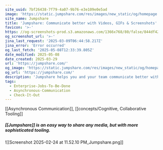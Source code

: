 ```yaml
---
site_uuid: 7bf26438-7f79-4a07-9b76-e3e109e0e5ad
image: 'https://static.jumpshare.com/res/images/new_static/og/homepage.png'
site_name: Jumpshare
title: 'Jumpshare: Communicate better with Videos, GIFs & Screenshots'
favicon: '>-'
https: //og-screenshots-prod.s3.amazonaws.com/1366x768/80/false/844df42efb9ecc1bdda48b735b1cbb6d8ecd910bb490c81b80c1d4fe183e8110.jpeg
og_screenshot_url: '>-'
jina_last_request: '2025-03-09T06:44:58.217Z'
jina_error: 'Error occurred'
og_last_fetch: '2025-05-08T12:33:39.805Z'
date_modified: 2025-05-08
date_created: 2025-03-29
url: 'https://jumpshare.com/'
og_image: 'https://static.jumpshare.com/res/images/new_static/og/homepage.png'
og_url: 'https://jumpshare.com/'
description: 'Jumpshare helps you and your team communicate better with screen recordings, screenshots, GIFs, file sharing, and more — all in one software.'
tags:
  - Enterprise-Jobs-To-Be-Done
  - Asynchronous-Communication
  - Check-It-Out
---
```


[[Asynchronous Communication]], [[concepts/Cognitive, Collaborative Tooling]]
##### [[Jumpshare]] is an easy way to share any media, but with more sophisticated tooling.
![[Screenshot 2025-02-24 at 11.52.10 PM_Jumpshare.png]]
